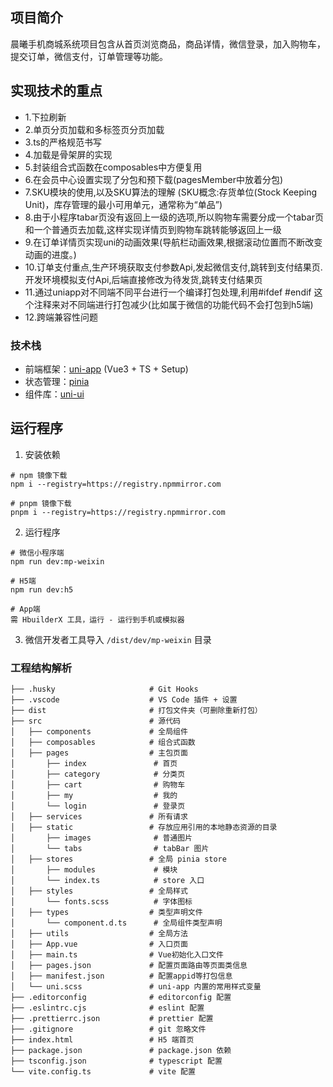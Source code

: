 ## 项目简介

晨曦手机商城系统项目包含从首页浏览商品，商品详情，微信登录，加入购物车，提交订单，微信支付，订单管理等功能。

## 实现技术的重点

- 1.下拉刷新
- 2.单页分页加载和多标签页分页加载
- 3.ts的严格规范书写
- 4.加载是骨架屏的实现
- 5.封装组合式函数在composables中方便复用
- 6.在会员中心设置实现了分包和预下载(pagesMember中放着分包)
- 7.SKU模块的使用,以及SKU算法的理解 (SKU概念:存货单位(Stock Keeping Unit)，库存管理的最小可用单元，通常称为“单品”)
- 8.由于小程序tabar页没有返回上一级的选项,所以购物车需要分成一个tabar页和一个普通页去加载,这样实现详情页到购物车跳转能够返回上一级
- 9.在订单详情页实现uni的动画效果(导航栏动画效果,根据滚动位置而不断改变动画的进度。)
- 10.订单支付重点,生产环境获取支付参数Api,发起微信支付,跳转到支付结果页.开发环境模拟支付Api,后端直接修改为待发货,跳转支付结果页
- 11.通过uniapp对不同端不同平台进行一个编译打包处理,利用#ifdef #endif 这个注释来对不同端进行打包减少(比如属于微信的功能代码不会打包到h5端)
- 12.跨端兼容性问题

### 技术栈

- 前端框架：[uni-app](https://uniapp.dcloud.net.cn/) (Vue3 + TS + Setup)
- 状态管理：[pinia](https://pinia.vuejs.org/zh/)
- 组件库：[uni-ui](https://uniapp.dcloud.net.cn/component/uniui/uni-ui.html)

## 运行程序

1. 安装依赖

```shell
# npm 镜像下载
npm i --registry=https://registry.npmmirror.com

# pnpm 镜像下载
pnpm i --registry=https://registry.npmmirror.com
```

2. 运行程序

```shell
# 微信小程序端
npm run dev:mp-weixin

# H5端
npm run dev:h5

# App端
需 HbuilderX 工具，运行 - 运行到手机或模拟器
```

3. 微信开发者工具导入 `/dist/dev/mp-weixin` 目录

### 工程结构解析

```
├── .husky                     # Git Hooks
├── .vscode                    # VS Code 插件 + 设置
├── dist                       # 打包文件夹（可删除重新打包）
├── src                        # 源代码
│   ├── components             # 全局组件
│   ├── composables            # 组合式函数
│   ├── pages                  # 主包页面
│       ├── index               # 首页
│       ├── category            # 分类页
│       ├── cart                # 购物车
│       ├── my                  # 我的
│       └── login               # 登录页
│   ├── services               # 所有请求
│   ├── static                 # 存放应用引用的本地静态资源的目录
│       ├── images              # 普通图片
│       └── tabs                # tabBar 图片
│   ├── stores                 # 全局 pinia store
│       ├── modules             # 模块
│       └── index.ts            # store 入口
│   ├── styles                 # 全局样式
│       └── fonts.scss          # 字体图标
│   ├── types                  # 类型声明文件
│       └── component.d.ts      # 全局组件类型声明
│   ├── utils                  # 全局方法
│   ├── App.vue                # 入口页面
│   ├── main.ts                # Vue初始化入口文件
│   ├── pages.json             # 配置页面路由等页面类信息
│   ├── manifest.json          # 配置appid等打包信息
│   └── uni.scss               # uni-app 内置的常用样式变量
├── .editorconfig              # editorconfig 配置
├── .eslintrc.cjs              # eslint 配置
├── .prettierrc.json           # prettier 配置
├── .gitignore                 # git 忽略文件
├── index.html                 # H5 端首页
├── package.json               # package.json 依赖
├── tsconfig.json              # typescript 配置
└── vite.config.ts             # vite 配置
```
